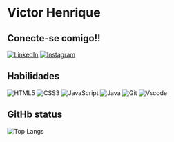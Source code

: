 # Victor Henrique

## Conecte-se comigo!!
[![LinkedIn](https://img.shields.io/badge/LinkedIn-000?style=for-the-badge&logo=linkedin&logoColor=white)](https://www.linkedin.com/in/victor-pontes-dev)
[![Instagram](https://img.shields.io/badge/-Instagram-fff?style=for-the-badge&logo=instagram&logoColor=black)](https://www.instagram.com/_victorh.012/)
## Habilidades
![HTML5](https://img.shields.io/badge/HTML5-000?style=for-the-badge&logo=html5&logoColor=white)
![CSS3](https://img.shields.io/badge/CSS3-fff?style=for-the-badge&logo=css3&logoColor=black)
![JavaScript](https://img.shields.io/badge/JavaScript-000?style=for-the-badge&logo=javascript&logoColor=white)
![Java](https://img.shields.io/badge/java-fff.svg?style=for-the-badge&logo=openjdk&logoColor=black)
![Git](https://img.shields.io/badge/GIT-000?style=for-the-badge&logo=git&logoColor=white)
![Vscode](https://img.shields.io/badge/Vscode-fff?style=for-the-badge&logo=visual-studio-code&logoColor=black)
## GitHb status
![Top Langs](https://github-readme-stats-git-masterrstaa-rickstaa.vercel.app/api/top-langs/?username=VictorHenriquedosSantos&layout=compact&bg_color=000&border_color=white&title_color=fff&text_color=FFF)